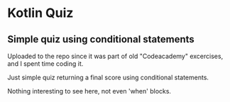 # Kotlin Quiz
## Simple quiz using conditional statements

Uploaded to the repo since it was part of old "Codeacademy" excercises, and I spent time coding it.

Just simple quiz returning a final score using conditional statements.

Nothing interesting to see here, not even 'when' blocks.
